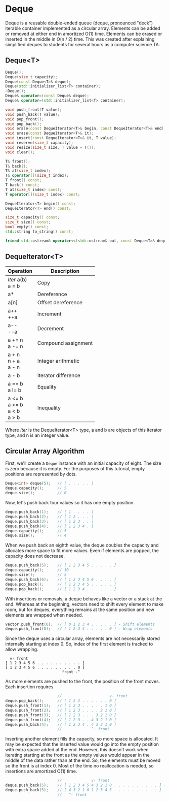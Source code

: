 # Deque

Deque is a reusable double-ended queue (deque, pronounced "deck") iterable
container implemented as a circular array. Elements can be added or removed at
either end in amortized O(1) time. Elements can be erased or inserted in the
middle in O(n / 2) time. This was created after explaining simplified deques to
students for several hours as a computer science TA.

## Deque\<T>

```c++
Deque();
Deque(size_t capacity);
Deque(const Deque<T>& deque);
Deque(std::initializer_list<T> container);
~Deque();
Deque& operator=(const Deque& deque);
Deque& operator=(std::initializer_list<T> container);

void push_front(T value);
void push_back(T value);
void pop_front();
void pop_back();
void erase(const DequeIterator<T>& begin, const DequeIterator<T>& end);
void erase(const DequeIterator<T>& it);
void insert(const DequeIterator<T>& it, T value);
void reserve(size_t capacity);
void resize(size_t size, T value = T());
void clear();

T& front();
T& back();
T& at(size_t index);
T& operator[](size_t index);
T front() const;
T back() const;
T at(size_t index) const;
T operator[](size_t index) const;

DequeIterator<T> begin() const;
DequeIterator<T> end() const;

size_t capacity() const;
size_t size() const;
bool empty() const;
std::string to_string() const;

friend std::ostream& operator<<(std::ostream& out, const Deque<T>& deque);
```

## DequeIterator\<T>

| Operation                                | Description         |
| ---------------------------------------- | ------------------- |
| *Iter* a(b)       <br> a = b             | Copy                |
| a*                                       | Dereference         |
| a[n]                                     | Offset dereference  |
| a++    <br> ++a                          | Increment           |
| a--    <br> --a                          | Decrement           |
| a += n <br> a -= n                       | Compound assignment |
| a + n  <br> n + a <br> a - n             | Integer arithmetic  |
| a - b                                    | Iterator difference |
| a == b <br> a != b                       | Equality            |
| a <= b <br> a >= b <br> a < b <br> a > b | Inequality          |

Where *Iter* is the DequeIterator\<T> type, a and b are objects of this iterator
type, and n is an integer value.

## Circular Array Algorithm

First, we'll create a `Deque` instance with an initial capacity of eight. The
size is zero because it is empty. For the purposes of this tutorial, empty
positions are represented by dots.

```c++
Deque<int> deque(5);   // [ . . . . . ]
deque.capacity();      // 5
deque.size();          // 0
```

Now, let's push back four values so it has one empty position.

```c++
deque.push_back(1);    // [ 1 . . . . ]
deque.push_back(2);    // [ 1 2 . . . ]
deque.push_back(3);    // [ 1 2 3 . . ]
deque.push_back(4);    // [ 1 2 3 4 . ]
deque.capacity();      // 5
deque.size();          // 4
```

When we push back an eighth value, the deque doubles the capacity and allocates
more space to fit more values. Even if elements are popped, the capacity does
not decrease.

```c++
deque.push_back(5);    // [ 1 2 3 4 5 . . . . . ]
deque.capacity();      // 10
deque.size();          // 5
deque.push_back(6);    // [ 1 2 3 4 5 6 . . . . ]
deque.pop_back();      // [ 1 2 3 4 5 . . . . . ]
deque.pop_back();      // [ 1 2 3 4 . . . . . . ]
```

With insertions or removals, a deque behaves like a vector or a stack at the
end. Whereas at the beginning, vectors need to shift every element to make room,
but for deques, everything remains at the same position and new elements are
wrapped when needed.

```c++
vector.push_front(0);  // [ 0 1 2 3 4 . . . . . ] - Shift elements
deque.push_front(0);   // [ 1 2 3 4 . . . . . 0 ] - Wrap elements
```

Since the deque uses a circular array, elements are not necessarily stored
internally starting at index 0. So, index of the first element is tracked to
allow wrapping.

```
  v- front
[ 1 2 3 4 5 6 . . . . . . . . . . ]
[ 1 2 3 4 5 6 . . . . . . . . . 0 ]
                         front -^
```

As more elements are pushed to the front, the position of the front moves. Each
insertion requires

```c++
                       //                     v- front
deque.pop_back();      // [ 1 2 3 . . . . . . 0 ]
deque.push_front(1);   // [ 1 2 3 . . . . . 1 0 ]
deque.push_front(2);   // [ 1 2 3 . . . . 2 1 0 ]
deque.push_front(3);   // [ 1 2 3 . . . 3 2 1 0 ]
deque.push_front(4);   // [ 1 2 3 . . 4 3 2 1 0 ]
deque.push_back(4);    // [ 1 2 3 4 . 4 3 2 1 0 ]
                       //             ^- front
```

Inserting another element fills the capacity, so more space is allocated. It may
be expected that the inserted value would go into the empty position with extra
space added at the end. However, this doesn't work when iterating starting at
the front as the empty values would appear in the middle of the data rather than
at the end. So, the elements must be moved so the front is at index 0. Most of
the time no reallocation is needed, so insertions are amortized O(1) time.

```c++
                       //             v- front
deque.push_back(5);    // [ 1 2 3 4 5 4 3 2 1 0 . . . . . . . . . . ] - Incorrect
deque.push_back(5);    // [ 4 3 2 1 0 1 2 3 4 5 . . . . . . . . . . ] - Correct
                       //   ^- front
```
